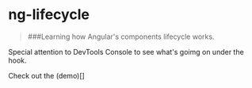 # ng-lifecycle

> ###Learning how Angular's components lifecycle works.

Special attention to DevTools Console to see what's goimg on under the hook.

Check out the (demo)[]
